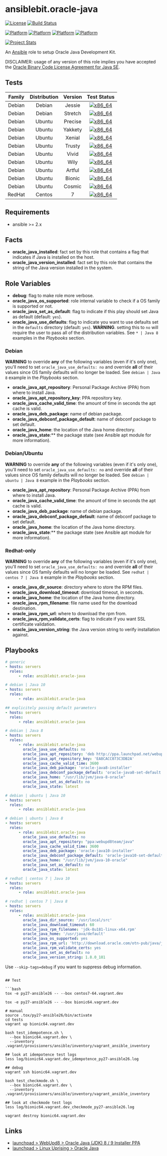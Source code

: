 # ansiblebit.oracle-java

[![License](https://img.shields.io/badge/license-New%20BSD-blue.svg?style=flat)](https://raw.githubusercontent.com/ansiblebit/oracle-java/master/LICENSE)
[![Build Status](https://travis-ci.org/ansiblebit/oracle-java.svg?branch=master)](https://travis-ci.org/ansiblebit/oracle-java)

[![Platform](http://img.shields.io/badge/platform-centos-932279.svg?style=flat)](CentOS)
[![Platform](http://img.shields.io/badge/platform-debian-a80030.svg?style=flat)](Debian)
[![Platform](http://img.shields.io/badge/platform-redhat-cc0000.svg?style=flat)](RedHat)
[![Platform](http://img.shields.io/badge/platform-ubuntu-dd4814.svg?style=flat)](Ubuntu)

[![Project Stats](https://www.openhub.net/p/ansiblebit-oracle-java/widgets/project_thin_badge.gif)](https://www.openhub.net/p/ansiblebit-oracle-java/)

An [Ansible](http://www.ansible.com) role to setup Oracle Java Development Kit. 

DISCLAIMER: usage of any version of this role implies you have accepted the
[Oracle Binary Code License Agreement for Java SE](http://www.oracle.com/technetwork/java/javase/terms/license/index.html).

## Tests

| Family | Distribution | Version | Test Status |
|:-:|:-:|:-:|:-:|
| Debian | Debian  | Jessie    | [![x86_64](http://img.shields.io/badge/x86_64-passed-006400.svg?style=flat)](x) |
| Debian | Debian  | Stretch   | [![x86_64](http://img.shields.io/badge/x86_64-passed-006400.svg?style=flat)](x) |
| Debian | Ubuntu  | Precise   | [![x86_64](http://img.shields.io/badge/x86_64-passed-006400.svg?style=flat)](x) |
| Debian | Ubuntu  | Yakkety   | [![x86_64](http://img.shields.io/badge/x86_64-passed-006400.svg?style=flat)](x) |
| Debian | Ubuntu  | Xenial    | [![x86_64](http://img.shields.io/badge/x86_64-passed-006400.svg?style=flat)](x) |
| Debian | Ubuntu  | Trusty    | [![x86_64](http://img.shields.io/badge/x86_64-passed-006400.svg?style=flat)](x) |
| Debian | Ubuntu  | Vivid     | [![x86_64](http://img.shields.io/badge/x86_64-passed-006400.svg?style=flat)](x) |
| Debian | Ubuntu  | Wily      | [![x86_64](http://img.shields.io/badge/x86_64-passed-006400.svg?style=flat)](x) |
| Debian | Ubuntu  | Artful    | [![x86_64](http://img.shields.io/badge/x86_64-passed-006400.svg?style=flat)](x) |
| Debian | Ubuntu  | Bionic    | [![x86_64](http://img.shields.io/badge/x86_64-passed-006400.svg?style=flat)](x) |
| Debian | Ubuntu  | Cosmic    | [![x86_64](http://img.shields.io/badge/x86_64-passed-006400.svg?style=flat)](x) |
| RedHat | Centos  | 7         | [![x86_64](http://img.shields.io/badge/x86_64-passed-006400.svg?style=flat)](x) |

## Requirements

- ansible >= 2.x

## Facts

- **oracle_java_installed**: fact set by this role that contains a flag that indicates if Java is installed on the host.
- **oracle_java_version_installed**: fact set by this role that contains the string of the Java version installed in the system.

## Role Variables

- **debug**: flag to make role more verbose.
- **oracle_java_os_supported**: role internal variable to check if a OS family is supported or not.
- **oracle_java_set_as_default**: flag to indicate if this play should set Java as default (default: `yes`).
- **oracle_java_use_defaults**: flag to indicate you want to use defaults set in the `defaults` directory (default: `yes`).
  **WARNING**. setting this to `no` will require the user to pass all of the distribution variables.
  See `* | Java 8` examples in the _Playbooks_ section.

### Debian

**WARNING** to override **any** of the following variables (even if it's only one),
you'll need to set `oracle_java_use_defaults: no` and override **all** of their values since
OS family defaults will no longer be loaded.
See `debian | Java 8` example in the _Playbooks_ section.

- **oracle_java_apt_repository**: Personal Package Archive (PPA) from where to install Java.
- **oracle_java_apt_repository_key**: PPA repository key.
- **oracle_java_cache_valid_time**: the amount of time in seconds the apt cache is valid.
- **oracle_java_deb_package**: name of debian package.
- **oracle_java_debconf_package_default**: name of debconf package to set default.
- **oracle_java_home**: the location of the Java home directory.
- **oracle_java_state**:** the package state (see Ansible apt module for more information).

### Debian/Ubuntu

**WARNING** to override **any** of the following variables (even if it's only one),
you'll need to set `oracle_java_use_defaults: no` and override **all** of their values since
OS family defaults will no longer be loaded.
See `debian | ubuntu | Java 8` example in the _Playbooks_ section.

- **oracle_java_apt_repository**: Personal Package Archive (PPA) from where to install Java.
- **oracle_java_cache_valid_time**: the amount of time in seconds the apt cache is valid.
- **oracle_java_deb_package**: name of debian package.
- **oracle_java_debconf_package_default**: name of debconf package to set default.
- **oracle_java_home**: the location of the Java home directory.
- **oracle_java_state**:** the package state (see Ansible apt module for more information).

### Redhat-only

**WARNING** to override **any** of the following variables (even if it's only one),
you'll need to set `oracle_java_use_defaults: no` and override **all** of their values since
OS family defaults will no longer be loaded.
See `redhat | centos 7 | Java 8` example in the _Playbooks_ section.

- **oracle_java_dir_source**: directory where to store the RPM files.
- **oracle_java_download_timeout**: download timeout, in seconds.
- **oracle_java_home**: the location of the Java home directory.
- **oracle_java_rpm_filename**: file name used for the download destination.
- **oracle_java_rpm_url**: where to download the rpm from.
- **oracle_java_rpm_validate_certs**: flag to indicate if you want SSL certificate validation.
- **oracle_java_version_string**: the Java version string to verify installation against.

## Playbooks

```yaml
# generic
- hosts: servers
  roles:
      - role: ansiblebit.oracle-java

# debian | Java 10
- hosts: servers
  roles:
      - role: ansiblebit.oracle-java

## explicitely passing default parameters
- hosts: servers
  roles:
      - role: ansiblebit.oracle-java

# debian | Java 8
- hosts: servers
  roles:
      - role: ansiblebit.oracle-java
        oracle_java_use_defaults: no
        oracle_java_apt_repository: 'deb http://ppa.launchpad.net/webupd8team/java/ubuntu bionic main'
        oracle_java_apt_repository_key: 'EA8CACC073C3DB2A'
        oracle_java_cache_valid_time: 3600
        oracle_java_deb_package: 'oracle-java8-installer'
        oracle_java_debconf_package_default: 'oracle-java8-set-default'
        oracle_java_home: "/usr/lib/jvm/java-8-oracle"
        oracle_java_set_as_default: no
        oracle_java_state: latest

# debian | ubuntu | Java 10
- hosts: servers
  roles:
      - role: ansiblebit.oracle-java

# debian | ubuntu | Java 8
- hosts: servers
  roles:
      - role: ansiblebit.oracle-java
        oracle_java_use_defaults: no
        oracle_java_apt_repository: "ppa:webupd8team/java"
        oracle_java_cache_valid_time: 3600
        oracle_java_deb_package: 'oracle-java10-installer'
        oracle_java_debconf_package_default: 'oracle-java10-set-default'
        oracle_java_home: "/usr/lib/jvm/java-10-oracle"
        oracle_java_set_as_default: no
        oracle_java_state: latest

# redhat | centos 7 | Java 10
- hosts: servers
  roles:
      - role: ansiblebit.oracle-java

# redhat | centos 7 | Java 8
- hosts: servers
  roles:
      - role: ansiblebit.oracle-java
        oracle_java_dir_source: '/usr/local/src'
        oracle_java_download_timeout: 60  
        oracle_java_rpm_filename: 'jdk-8u181-linux-x64.rpm'
        oracle_java_home: '/usr/java/default'
        oracle_java_os_supported: yes
        oracle_java_rpm_url: 'http://download.oracle.com/otn-pub/java/jdk/8u181-b13/96a7b8442fe848ef90c96a2fad6ed6d1/jdk-8u181-linux-x64.rpm'
        oracle_java_rpm_validate_certs: yes
        oracle_java_set_as_default: no
        oracle_java_version_string: 1.8.0_181
```

Use `--skip-tags=debug` if you want to suppress debug information.
```

## Test

```bash
tox -e py27-ansible26 -- --box centos7-64.vagrant.dev

tox -e py27-ansible26 -- --box bionic64.vagrant.dev

# manual
source .tox/py27-ansible26/bin/activate
cd tests
vagrant up bionic64.vagrant.dev

bash test_idempotence.sh \
  --box bionic64.vagrant.dev \
  --inventory .vagrant/provisioners/ansible/inventory/vagrant_ansible_inventory

## look at idempotence test logs
less log/bionic64.vagrant.dev_idempotence_py27-ansible26.log

## debug
vagrant ssh bionic64.vagrant.dev

bash test_checkmode.sh \
  --box bionic64.vagrant.dev \
  --inventory .vagrant/provisioners/ansible/inventory/vagrant_ansible_inventory

## look at checkmode test logs
less log/bionic64.vagrant.dev_checkmode_py27-ansible26.log

vagrant destroy bionic64.vagrant.dev
```

## Links

- [launchpad > WebUpd8 > Oracle Java (JDK) 8 / 9 Installer PPA](https://launchpad.net/~webupd8team/+archive/ubuntu/java)
- [launchpad > Linux Uprising > Oracle Java](https://launchpad.net/~linuxuprising/+archive/ubuntu/java)
